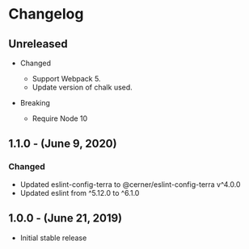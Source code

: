 Changelog
=========

Unreleased
----------

* Changed
  * Support Webpack 5.
  * Update version of chalk used.

* Breaking
  * Require Node 10

1.1.0 - (June 9, 2020)
----------
### Changed
* Updated eslint-config-terra to @cerner/eslint-config-terra v^4.0.0
* Updated eslint from ^5.12.0 to ^6.1.0

1.0.0 - (June 21, 2019)
----------
* Initial stable release
